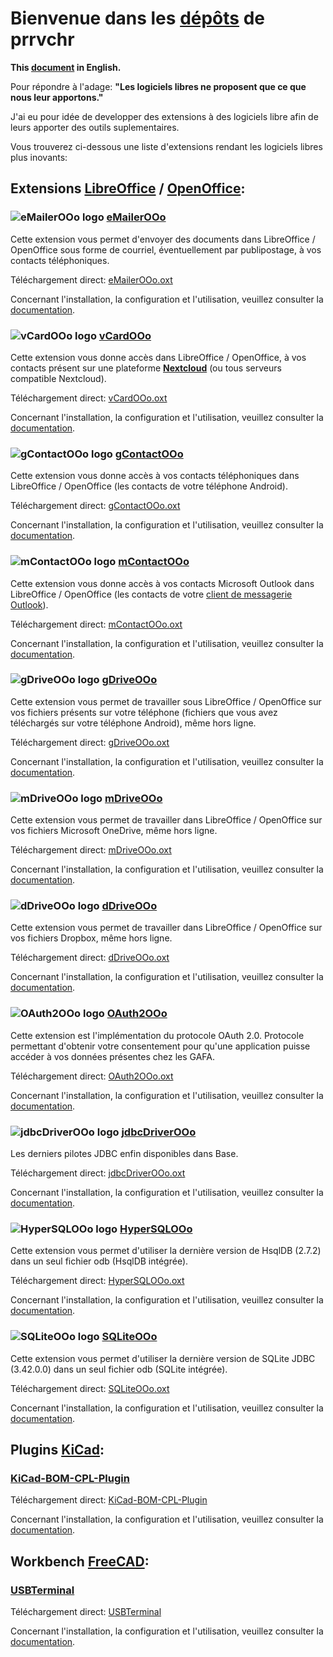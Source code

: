# Bienvenue dans les [dépôts][1] de prrvchr

**This [document][2] in English.**

Pour répondre à l'adage: **"Les logiciels libres ne proposent que ce que nous leur apportons."**

J'ai eu pour idée de developper des extensions à des logiciels libre afin de leurs apporter des outils suplementaires.

Vous trouverez ci-dessous une liste d'extensions rendant les logiciels libres plus inovants:

## Extensions [LibreOffice][3] / [OpenOffice][4]:

### ![eMailerOOo logo][5] [eMailerOOo][6]

Cette extension vous permet d'envoyer des documents dans LibreOffice / OpenOffice sous forme de courriel, éventuellement par publipostage, à vos contacts téléphoniques.

Téléchargement direct: [eMailerOOo.oxt][7]

Concernant l'installation, la configuration et l'utilisation, veuillez consulter la [documentation][8].

### ![vCardOOo logo][9] [vCardOOo][10]

Cette extension vous donne accès dans LibreOffice / OpenOffice, à vos contacts présent sur une plateforme [**Nextcloud**][11] (ou tous serveurs compatible Nextcloud).

Téléchargement direct: [vCardOOo.oxt][12]

Concernant l'installation, la configuration et l'utilisation, veuillez consulter la [documentation][13].

### ![gContactOOo logo][14] [gContactOOo][15]

Cette extension vous donne accès à vos contacts téléphoniques dans LibreOffice / OpenOffice (les contacts de votre téléphone Android).

Téléchargement direct: [gContactOOo.oxt][16]

Concernant l'installation, la configuration et l'utilisation, veuillez consulter la [documentation][17].

### ![mContactOOo logo][18] [mContactOOo][19]

Cette extension vous donne accès à vos contacts Microsoft Outlook dans LibreOffice / OpenOffice (les contacts de votre [client de messagerie Outlook][20]).

Téléchargement direct: [mContactOOo.oxt][21]

Concernant l'installation, la configuration et l'utilisation, veuillez consulter la [documentation][22].

### ![gDriveOOo logo][23] [gDriveOOo][24]

Cette extension vous permet de travailler sous LibreOffice / OpenOffice sur vos fichiers présents sur votre téléphone (fichiers que vous avez téléchargés sur votre téléphone Android), même hors ligne.

Téléchargement direct: [gDriveOOo.oxt][25]

Concernant l'installation, la configuration et l'utilisation, veuillez consulter la [documentation][26].

### ![mDriveOOo logo][27] [mDriveOOo][28]

Cette extension vous permet de travailler dans LibreOffice / OpenOffice sur vos fichiers Microsoft OneDrive, même hors ligne.

Téléchargement direct: [mDriveOOo.oxt][29]

Concernant l'installation, la configuration et l'utilisation, veuillez consulter la [documentation][30].

### ![dDriveOOo logo][31] [dDriveOOo][32]

Cette extension vous permet de travailler dans LibreOffice / OpenOffice sur vos fichiers Dropbox, même hors ligne.

Téléchargement direct: [dDriveOOo.oxt][33]

Concernant l'installation, la configuration et l'utilisation, veuillez consulter la [documentation][34].

### ![OAuth2OOo logo][35] [OAuth2OOo][36]

Cette extension est l'implémentation du protocole OAuth 2.0. Protocole permettant d'obtenir votre consentement pour qu'une application puisse accéder à vos données présentes chez les GAFA.

Téléchargement direct: [OAuth2OOo.oxt][37]

Concernant l'installation, la configuration et l'utilisation, veuillez consulter la [documentation][38].

### ![jdbcDriverOOo logo][39] [jdbcDriverOOo][40]

Les derniers pilotes JDBC enfin disponibles dans Base.

Téléchargement direct: [jdbcDriverOOo.oxt][41]

Concernant l'installation, la configuration et l'utilisation, veuillez consulter la [documentation][42].

### ![HyperSQLOOo logo][43] [HyperSQLOOo][44]

Cette extension vous permet d'utiliser la dernière version de HsqlDB (2.7.2) dans un seul fichier odb (HsqlDB intégrée).

Téléchargement direct: [HyperSQLOOo.oxt][45]

Concernant l'installation, la configuration et l'utilisation, veuillez consulter la [documentation][46].

### ![SQLiteOOo logo][47] [SQLiteOOo][48]

Cette extension vous permet d'utiliser la dernière version de SQLite JDBC (3.42.0.0) dans un seul fichier odb (SQLite intégrée).

Téléchargement direct: [SQLiteOOo.oxt][49]

Concernant l'installation, la configuration et l'utilisation, veuillez consulter la [documentation][50].

## Plugins [KiCad][51]:

### [KiCad-BOM-CPL-Plugin][52]

Téléchargement direct: [KiCad-BOM-CPL-Plugin][53]

Concernant l'installation, la configuration et l'utilisation, veuillez consulter la [documentation][54].

## Workbench [FreeCAD][55]:

### [USBTerminal][56]

Téléchargement direct: [USBTerminal][57]

Concernant l'installation, la configuration et l'utilisation, veuillez consulter la [documentation][58].

[1]: <https://github.com/prrvchr?tab=repositories>
[2]: <https://prrvchr.github.io/>
[3]: <https://fr.libreoffice.org/download/telecharger-libreoffice/>
[4]: <https://www.openoffice.org/fr/Telecharger/>
[5]: <https://prrvchr.github.io/eMailerOOo/img/eMailerOOo.svg>
[6]: <https://github.com/prrvchr/eMailerOOo/>
[7]: <https://github.com/prrvchr/eMailerOOo/raw/master/source/eMailerOOo/dist/eMailerOOo.oxt>
[8]: <https://prrvchr.github.io/eMailerOOo/README_fr>
[9]: <https://prrvchr.github.io/vCardOOo/img/vCardOOo.svg>
[10]: <https://github.com/prrvchr/vCardOOo/>
[11]: <https://fr.wikipedia.org/wiki/Nextcloud>
[12]: <https://github.com/prrvchr/vCardOOo/raw/main/source/vCardOOo/dist/vCardOOo.oxt>
[13]: <https://prrvchr.github.io/vCardOOo/README_fr>
[14]: <https://prrvchr.github.io/gContactOOo/img/gContactOOo.svg>
[15]: <https://github.com/prrvchr/gContactOOo/>
[16]: <https://github.com/prrvchr/gContactOOo/raw/master/source/gContactOOo/dist/gContactOOo.oxt>
[17]: <https://prrvchr.github.io/gContactOOo/README_fr>
[18]: <https://prrvchr.github.io/mContactOOo/img/mContactOOo.svg>
[19]: <https://github.com/prrvchr/mContactOOo/>
[20]: <https://outlook.live.com/mail/0/>
[21]: <https://github.com/prrvchr/mContactOOo/raw/main/source/mContactOOo/dist/mContactOOo.oxt>
[22]: <https://prrvchr.github.io/mContactOOo/README_fr>
[23]: <https://prrvchr.github.io/gDriveOOo/img/gDriveOOo.svg>
[24]: <https://github.com/prrvchr/gDriveOOo/>
[25]: <https://github.com/prrvchr/gDriveOOo/raw/master/source/gDriveOOo/dist/gDriveOOo.oxt>
[26]: <https://prrvchr.github.io/gDriveOOo/README_fr>
[27]: <https://prrvchr.github.io/mDriveOOo/img/mDriveOOo.svg>
[28]: <https://github.com/prrvchr/mDriveOOo/>
[29]: <https://github.com/prrvchr/mDriveOOo/raw/master/source/mDriveOOo/dist/mDriveOOo.oxt>
[30]: <https://prrvchr.github.io/mDriveOOo/README_fr>
[31]: <https://prrvchr.github.io/dDriveOOo/img/dDriveOOo.svg>
[32]: <https://github.com/prrvchr/dDriveOOo/>
[33]: <https://github.com/prrvchr/dDriveOOo/raw/master/source/dDriveOOo/dist/dDriveOOo.oxt>
[34]: <https://prrvchr.github.io/dDriveOOo/README_fr>
[35]: <https://prrvchr.github.io/OAuth2OOo/img/OAuth2OOo.svg>
[36]: <https://github.com/prrvchr/OAuth2OOo/>
[37]: <https://github.com/prrvchr/OAuth2OOo/raw/master/OAuth2OOo.oxt>
[38]: <https://prrvchr.github.io/OAuth2OOo/README_fr>
[39]: <https://prrvchr.github.io/jdbcDriverOOo/img/jdbcDriverOOo.svg>
[40]: <https://github.com/prrvchr/jdbcDriverOOo/>
[41]: <https://github.com/prrvchr/jdbcDriverOOo/raw/master/source/jdbcDriverOOo/dist/jdbcDriverOOo.oxt>
[42]: <https://prrvchr.github.io/jdbcDriverOOo/README_fr>
[43]: <https://prrvchr.github.io/HyperSQLOOo/img/HyperSQLOOo.svg>
[44]: <https://github.com/prrvchr/HyperSQLOOo>
[45]: <https://github.com/prrvchr/HyperSQLOOo/raw/master/source/HyperSQLOOo/dist/HyperSQLOOo.oxt>
[46]: <https://prrvchr.github.io/HyperSQLOOo/README_fr>
[47]: <https://prrvchr.github.io/SQLiteOOo/img/SQLiteOOo.svg>
[48]: <https://github.com/prrvchr/SQLiteOOo>
[49]: <https://github.com/prrvchr/SQLiteOOo/raw/main/source/SQLiteOOo/dist/SQLiteOOo.oxt>
[50]: <https://prrvchr.github.io/SQLiteOOo/README_fr>
[51]: <https://kicad-pcb.org/download/>
[52]: <https://github.com/prrvchr/KiCad-BOM-CPL-Plugin/>
[53]: <https://github.com/prrvchr/KiCad-BOM-CPL-Plugin/archive/v0.0.5.zip>
[54]: <https://prrvchr.github.io/KiCad-BOM-CPL-Plugin/>
[55]: <https://www.freecadweb.org/?lang=fr>
[56]: <https://github.com/prrvchr/USBTerminal/>
[57]: <https://github.com/prrvchr/USBTerminal/archive/v0.7.zip>
[58]: <https://prrvchr.github.io/USBTerminal/README_fr>
